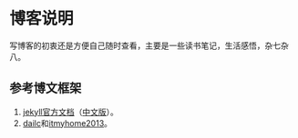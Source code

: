 # 博客说明
写博客的初衷还是方便自己随时查看，主要是一些读书笔记，生活感悟，杂七杂八。
## 参考博文框架
1. [jekyll官方文档](https://jekyllrb.com/)（[中文版](http://jekyllcn.com/)）。
2. [dailc](https://github.com/dailc/dailc.github.io)和[itmyhome2013](https://github.com/itmyhome2013/itmyhome2013.github.com)。
